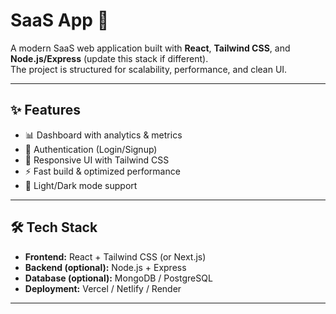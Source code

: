 # SaaS App 🚀

A modern SaaS web application built with **React**, **Tailwind CSS**, and **Node.js/Express** (update this stack if different).  
The project is structured for scalability, performance, and clean UI.

---

## ✨ Features
- 📊 Dashboard with analytics & metrics  
- 🔐 Authentication (Login/Signup)  
- 🎨 Responsive UI with Tailwind CSS  
- ⚡ Fast build & optimized performance  
- 🌙 Light/Dark mode support  

---

## 🛠️ Tech Stack
- **Frontend:** React + Tailwind CSS (or Next.js)  
- **Backend (optional):** Node.js + Express  
- **Database (optional):** MongoDB / PostgreSQL  
- **Deployment:** Vercel / Netlify / Render  

---


